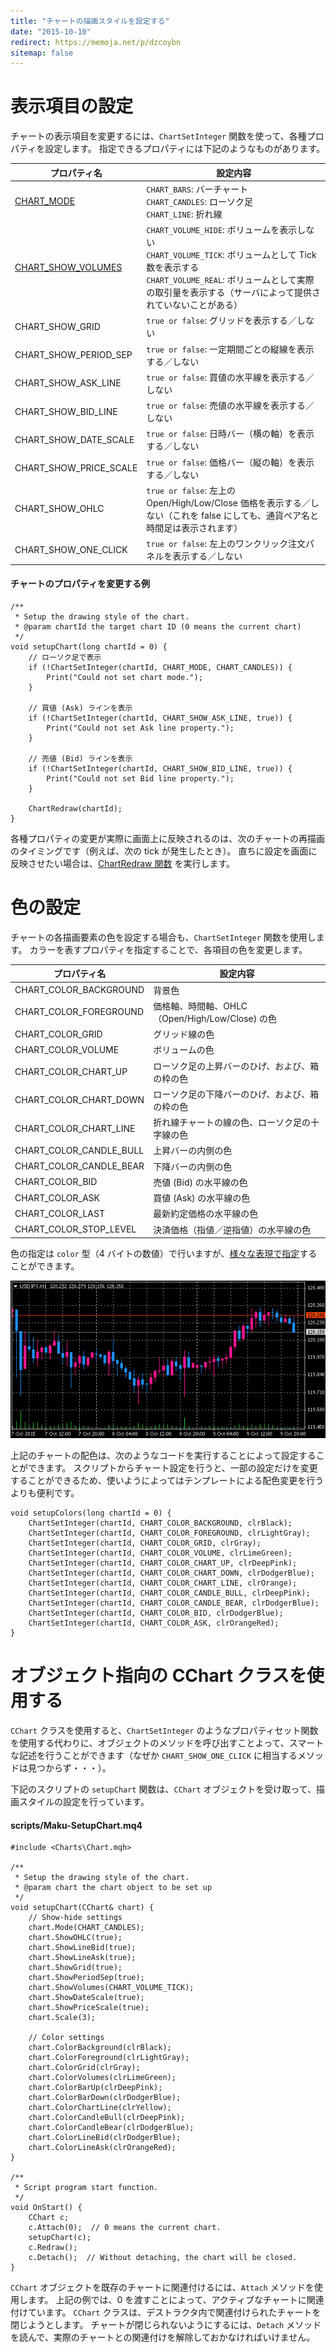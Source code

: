 ```yaml
---
title: "チャートの描画スタイルを設定する"
date: "2015-10-10"
redirect: https://memoja.net/p/dzcoybn
sitemap: false
---
```


表示項目の設定
====
チャートの表示項目を変更するには、`ChartSetInteger` 関数を使って、各種プロパティを設定します。
指定できるプロパティには下記のようなものがあります。

| プロパティ名 | 設定内容 |
| ------------ | -------- |
| [CHART_MODE](https://www.mql5.com/en/docs/constants/chartconstants/chart_view#enum_chart_mode) | `CHART_BARS`: バーチャート<br>`CHART_CANDLES`: ローソク足<br>`CHART_LINE`: 折れ線 |
| [CHART_SHOW_VOLUMES](https://www.mql5.com/en/docs/constants/chartconstants/chart_view#enum_chart_volume_mode) | `CHART_VOLUME_HIDE`: ボリュームを表示しない<br>`CHART_VOLUME_TICK`: ボリュームとして Tick 数を表示する<br>`CHART_VOLUME_REAL`: ボリュームとして実際の取引量を表示する（サーバによって提供されていないことがある） |
| CHART_SHOW_GRID | `true or false`: グリッドを表示する／しない |
| CHART_SHOW_PERIOD_SEP | `true or false`: 一定期間ごとの縦線を表示する／しない |
| CHART_SHOW_ASK_LINE | `true or false`: 買値の水平線を表示する／しない |
| CHART_SHOW_BID_LINE | `true or false`: 売値の水平線を表示する／しない |
| CHART_SHOW_DATE_SCALE | `true or false`: 日時バー（横の軸）を表示する／しない |
| CHART_SHOW_PRICE_SCALE | `true or false`: 価格バー（縦の軸）を表示する／しない |
| CHART_SHOW_OHLC | `true or false`: 左上の Open/High/Low/Close 価格を表示する／しない（これを false にしても、通貨ペア名と時間足は表示されます） |
| CHART_SHOW_ONE_CLICK | `true or false`: 左上のワンクリック注文パネルを表示する／しない |


#### チャートのプロパティを変更する例
```mql
/**
 * Setup the drawing style of the chart.
 * @param chartId the target chart ID (0 means the current chart)
 */
void setupChart(long chartId = 0) {
    // ローソク足で表示
    if (!ChartSetInteger(chartId, CHART_MODE, CHART_CANDLES)) {
        Print("Could not set chart mode.");
    }

    // 買値 (Ask) ラインを表示
    if (!ChartSetInteger(chartId, CHART_SHOW_ASK_LINE, true)) {
        Print("Could not set Ask line property.");
    }

    // 売値 (Bid) ラインを表示
    if (!ChartSetInteger(chartId, CHART_SHOW_BID_LINE, true)) {
        Print("Could not set Bid line property.");
    }

    ChartRedraw(chartId);
}
```

各種プロパティの変更が実際に画面上に反映されるのは、次のチャートの再描画のタイミングです（例えば、次の tick が発生したとき）。
直ちに設定を画面に反映させたい場合は、[ChartRedraw 関数](https://www.mql5.com/en/docs/chart_operations/chartredraw) を実行します。


色の設定
====
チャートの各描画要素の色を設定する場合も、`ChartSetInteger` 関数を使用します。
カラーを表すプロパティを指定することで、各項目の色を変更します。

| プロパティ名 | 設定内容 |
| ------------ | -------- |
| CHART_COLOR_BACKGROUND | 背景色 |
| CHART_COLOR_FOREGROUND | 価格軸、時間軸、OHLC（Open/High/Low/Close) の色 |
| CHART_COLOR_GRID | グリッド線の色 |
| CHART_COLOR_VOLUME | ボリュームの色 |
| CHART_COLOR_CHART_UP | ローソク足の上昇バーのひげ、および、箱の枠の色 |
| CHART_COLOR_CHART_DOWN | ローソク足の下降バーのひげ、および、箱の枠の色 |
| CHART_COLOR_CHART_LINE | 折れ線チャートの線の色、ローソク足の十字線の色 |
| CHART_COLOR_CANDLE_BULL | 上昇バーの内側の色 |
| CHART_COLOR_CANDLE_BEAR | 下降バーの内側の色 |
| CHART_COLOR_BID | 売値 (Bid) の水平線の色 |
| CHART_COLOR_ASK | 買値 (Ask) の水平線の色 |
| CHART_COLOR_LAST | 最新約定価格の水平線の色 |
| CHART_COLOR_STOP_LEVEL | 決済価格（指値／逆指値）の水平線の色 |

色の指定は `color` 型（4 バイトの数値）で行いますが、[様々な表現で指定](colors.html)することができます。

![drawing-style.png](drawing-style.png)

上記のチャートの配色は、次のようなコードを実行することによって設定することができます。
スクリプトからチャート設定を行うと、一部の設定だけを変更することができるため、使いようによってはテンプレートによる配色変更を行うよりも便利です。

```mql
void setupColors(long chartId = 0) {
    ChartSetInteger(chartId, CHART_COLOR_BACKGROUND, clrBlack);
    ChartSetInteger(chartId, CHART_COLOR_FOREGROUND, clrLightGray);
    ChartSetInteger(chartId, CHART_COLOR_GRID, clrGray);
    ChartSetInteger(chartId, CHART_COLOR_VOLUME, clrLimeGreen);
    ChartSetInteger(chartId, CHART_COLOR_CHART_UP, clrDeepPink);
    ChartSetInteger(chartId, CHART_COLOR_CHART_DOWN, clrDodgerBlue);
    ChartSetInteger(chartId, CHART_COLOR_CHART_LINE, clrOrange);
    ChartSetInteger(chartId, CHART_COLOR_CANDLE_BULL, clrDeepPink);
    ChartSetInteger(chartId, CHART_COLOR_CANDLE_BEAR, clrDodgerBlue);
    ChartSetInteger(chartId, CHART_COLOR_BID, clrDodgerBlue);
    ChartSetInteger(chartId, CHART_COLOR_ASK, clrOrangeRed);
}
```

オブジェクト指向の CChart クラスを使用する
====

`CChart` クラスを使用すると、`ChartSetInteger` のようなプロパティセット関数を使用する代わりに、オブジェクトのメソッドを呼び出すことよって、スマートな記述を行うことができます（なぜか `CHART_SHOW_ONE_CLICK` に相当するメソッドは見つからず・・・）。

下記のスクリプトの `setupChart` 関数は、`CChart` オブジェクトを受け取って、描画スタイルの設定を行っています。

#### scripts/Maku-SetupChart.mq4

```mql
#include <Charts\Chart.mqh>

/**
 * Setup the drawing style of the chart.
 * @param chart the chart object to be set up
 */
void setupChart(CChart& chart) {
    // Show-hide settings
    chart.Mode(CHART_CANDLES);
    chart.ShowOHLC(true);
    chart.ShowLineBid(true);
    chart.ShowLineAsk(true);
    chart.ShowGrid(true);
    chart.ShowPeriodSep(true);
    chart.ShowVolumes(CHART_VOLUME_TICK);
    chart.ShowDateScale(true);
    chart.ShowPriceScale(true);
    chart.Scale(3);

    // Color settings
    chart.ColorBackground(clrBlack);
    chart.ColorForeground(clrLightGray);
    chart.ColorGrid(clrGray);
    chart.ColorVolumes(clrLimeGreen);
    chart.ColorBarUp(clrDeepPink);
    chart.ColorBarDown(clrDodgerBlue);
    chart.ColorChartLine(clrYellow);
    chart.ColorCandleBull(clrDeepPink);
    chart.ColorCandleBear(clrDodgerBlue);
    chart.ColorLineBid(clrDodgerBlue);
    chart.ColorLineAsk(clrOrangeRed);
}

/**
 * Script program start function.
 */
void OnStart() {
    CChart c;
    c.Attach(0);  // 0 means the current chart.
    setupChart(c);
    c.Redraw();
    c.Detach();  // Without detaching, the chart will be closed.
}
```

`CChart` オブジェクトを既存のチャートに関連付けるには、`Attach` メソッドを使用します。
上記の例では、0 を渡すことによって、アクティブなチャートに関連付けています。
`CChart` クラスは、デストラクタ内で関連付けられたチャートを閉じようとします。
チャートが閉じられないようにするには、`Detach` メソッドを読んで、実際のチャートとの関連付けを解除しておかなければいけません。

